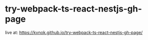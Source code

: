 # try-webpack-ts-react-nestjs-gh-page
live at: https://kvnok.github.io/try-webpack-ts-react-nestjs-gh-page/
